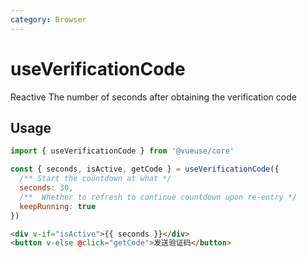 ```yaml
---
category: Browser
---
```


# useVerificationCode

Reactive The number of seconds after obtaining the verification code

## Usage

```js
import { useVerificationCode } from '@vueuse/core'

const { seconds, isActive, getCode } = useVerificationCode({
  /** Start the countdown at what */
  seconds: 30,
  /**  Whether to refresh to continue countdown upon re-entry */
  keepRunning: true
})
```
```html
<div v-if="isActive">{{ seconds }}</div>
<button v-else @click="getCode">发送验证码</button>
```

